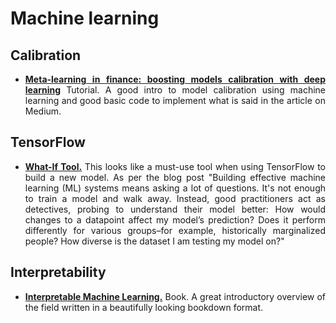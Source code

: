 # Machine learning

<div align="justify">
  
  
  
## Calibration

* **[Meta-learning in finance: boosting models calibration with deep learning](https://medium.com/@alexrachnog/meta-learning-in-finance-boosting-models-calibration-with-deep-learning-47c98d0d158c)** Tutorial. A good intro to model calibration using machine learning and good basic code to implement what is said in the article on Medium.


## TensorFlow

* **[What-If Tool.](https://ai.googleblog.com/2018/09/the-what-if-tool-code-free-probing-of.html?m=1)** This looks like a must-use tool when using TensorFlow to build a new model. As per the blog post "Building effective machine learning (ML) systems means asking a lot of questions. It's not enough to train a model and walk away. Instead, good practitioners act as detectives, probing to understand their model better: How would changes to a datapoint affect my model’s prediction? Does it perform differently for various groups–for example, historically marginalized people? How diverse is the dataset I am testing my model on?"


## Interpretability

* **[Interpretable Machine Learning.](https://christophm.github.io/interpretable-ml-book/)** Book. A great introductory overview of the field written in a beautifully looking bookdown format.


</div>
